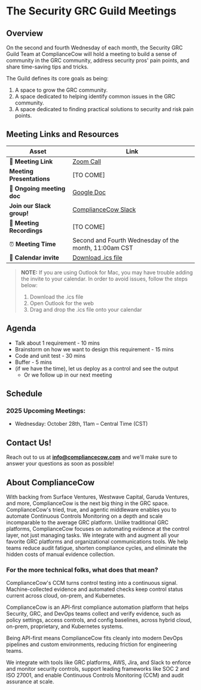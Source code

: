# The Security GRC Guild Meetings

## Overview

On the second and fourth Wednesday of each month, the Security GRC Guild Team at ComplianceCow will hold a meeting to build a sense of community in the GRC community, address security pros' pain points, and share time-saving tips and tricks.

The Guild defines its core goals as being:
1. A space to grow the GRC community.
2. A space dedicated to helping identify common issues in the GRC community.
3. A space dedicated to finding practical solutions to security and risk pain points.

## Meeting Links and Resources

| Asset | Link |
|-------|------|
| 🔗 **Meeting Link** | [Zoom Call](https://us06web.zoom.us/j/89742275294?pwd=bHbQfQtovULsG6oZPKIbD6ylrw0Rgf.1) |
| **Meeting Presentations** | [TO COME] |
| 📝 **Ongoing meeting doc** | [Google Doc](https://docs.google.com/document/d/10ROCE-liapf3RbE-0TXZNgSDHqeaQ6UCnafJLOQsw4U/edit?tab=t.0) |
| **Join our Slack group!** | [ComplianceCow Slack](https://compliancecow.slack.com/archives/C09LMP7PJP6) |
| 🎥 **Meeting Recordings** | [TO COME] |
| ⏰ **Meeting Time** | Second and Fourth Wednesday of the month, 11:00am CST |
| 📆 **Calendar invite** | [Download .ics file](https://us06web.zoom.us/meeting/tZ0qc-uqqT4oE9CEhZRzkFkTLl1XlAKm0nha/ics?icsToken=DKQQIG3dugAQsf2Y4…) |

> **NOTE:** If you are using Outlook for Mac, you may have trouble adding the invite to your calendar. In order to avoid issues, follow the steps below:
> 1. Download the .ics file
> 2. Open Outlook for the web
> 3. Drag and drop the .ics file onto your calendar

## Agenda

* Talk about 1 requirement - 10 mins
* Brainstorm on how we want to design this requirement - 15 mins
* Code and unit test - 30 mins
* Buffer - 5 mins
* (if we have the time), let us deploy as a control and see the output
  * Or we follow up in our next meeting

## Schedule

### 2025 Upcoming Meetings:
* Wednesday: October 28th, 11am – Central Time (CST)

## Contact Us!

Reach out to us at **info@compliancecow.com** and we'll make sure to answer your questions as soon as possible!

## About ComplianceCow

With backing from Surface Ventures, Westwave Capital, Garuda Ventures, and more, ComplianceCow is the next big thing in the GRC space. ComplianceCow's tried, true, and agentic middleware enables you to automate Continuous Controls Monitoring on a depth and scale incomparable to the average GRC platform. Unlike traditional GRC platforms, ComplianceCow focuses on automating evidence at the control layer, not just managing tasks. We integrate with and augment all your favorite GRC platforms and organizational communications tools. We help teams reduce audit fatigue, shorten compliance cycles, and eliminate the hidden costs of manual evidence collection.

### For the more technical folks, what does that mean?

ComplianceCow's CCM turns control testing into a continuous signal. Machine-collected evidence and automated checks keep control status current across cloud, on-prem, and Kubernetes.

ComplianceCow is an API-first compliance automation platform that helps Security, GRC, and DevOps teams collect and verify evidence, such as policy settings, access controls, and config baselines, across hybrid cloud, on-prem, proprietary, and Kubernetes systems.

Being API-first means ComplianceCow fits cleanly into modern DevOps pipelines and custom environments, reducing friction for engineering teams.

We integrate with tools like GRC platforms, AWS, Jira, and Slack to enforce and monitor security controls, support leading frameworks like SOC 2 and ISO 27001, and enable Continuous Controls Monitoring (CCM) and audit assurance at scale.